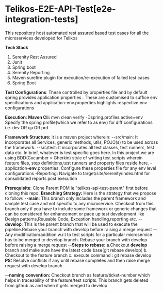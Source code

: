 # Telikos-E2E-API-Test[e2e-integration-tests]
This repository host automated rest assured based test cases for all the microservices developed for Telikos

**Tech Stack**
1. Serenity Rest Assured
2. Junit
3. Spring boot
4. Serenity Reporting
5. Maven surefire plugin for execution/re-execution of failed test cases
6. Spring Boot


**Test Configurations**: These controlled by properties file and by default spring provides application.properties . 
These are customised to suffice env specifications and application-env.properties highlights respective env configurations

**Execution**: 
    **Maven Cli:** mvn clean verify -Dspring.profiles.active=env
     Specify the spring profile(which we refer to as env) for diff configurations i.e. dev OR qa OR prd

**Framework Structure:**
It is a maven project wherein:
--src/main: It incorporates all Services, generic methods, utils, POJO(s) to be used across the framework. 
--src/test: It incorporates all test classes, test runners, test data etc. In brief, whatever is test specific goes here.
In this project we are using BDD(Cucumber > Gherkin) style of writing test scripts wherein feature files, step definitions,test runners and property files reside here.
-application-**env**.properties: Configure these properties file for any env level configurations
-Reporting: Navigate to target/site/serenity/index.html for consolidated reports post execution

**Prerequisite:**
Clone Parent POM ie "telikos-api-test-parent" first before cloning this repo.
**Branching Strategy:**
Here is the strategy that we propose to follow:
--**main**: This branch only includes the parent framework and sample test case and not specific to any microservice.
Checkout from this branch only if you have to include some framework or generic changes that can be considered for enhancement or pace up test development like Design patterns,Reusable Code, Exception handling,reporting etc.
--**develop**: This is the parent branch that will be used to execute the pipeline.Rebase your branch with develop before raising a merge request
--Any modification/addition w.r.t to test scripts for a particular microservice has to be merged to develop branch. Rebase your branch with develop before raising a merge request
--**Steps to rebase:**
a.Checkout **develop** branch and make sure have the latest code base(git rebase develop)
b. Checkout to the feature branch
c. execute command : git rebase develop
**PS:** Resolve conflicts if any until rebase completes and then raise merge request with develop branch

--**naming convention:**
Checkout branch as feature/ticket-number which helps in traceability of the feature/test scripts. This branch gets deleted from github as and when it gets merged to develop
